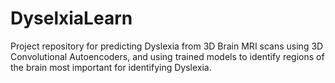 # DyselxiaLearn

Project repository for predicting Dyslexia from 3D Brain MRI scans using 3D Convolutional Autoencoders, and using trained models to identify regions of the brain most important for identifying Dyslexia.
